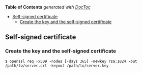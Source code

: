<!-- START doctoc generated TOC please keep comment here to allow auto update -->
<!-- DON'T EDIT THIS SECTION, INSTEAD RE-RUN doctoc TO UPDATE -->
**Table of Contents**  *generated with [DocToc](https://github.com/thlorenz/doctoc)*

- [Self-signed certificate](#self-signed-certificate)
  - [Create the key and the self-signed certificate](#create-the-key-and-the-self-signed-certificate)

<!-- END doctoc generated TOC please keep comment here to allow auto update -->

## Self-signed certificate

### Create the key and the self-signed certificate

    $ openssl req -x509 -nodes [-days 365] -newkey rsa:1024 -out /path/to/server.crt -keyout /path/to/server.key
